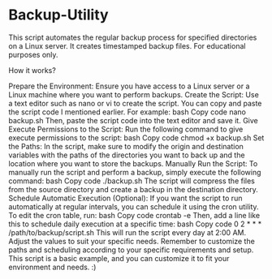 # Backup-Utility
This script  automates the regular backup process for specified directories on a Linux server. It creates timestamped backup files. For educational purposes only.





How it works?



Prepare the Environment:
Ensure you have access to a Linux server or a Linux machine where you want to perform backups.
Create the Script:
Use a text editor such as nano or vi to create the script. You can copy and paste the script code I mentioned earlier. For example:
bash
Copy code
nano backup.sh
Then, paste the script code into the text editor and save it.
Give Execute Permissions to the Script:
Run the following command to give execute permissions to the script:
bash
Copy code
chmod +x backup.sh
Set the Paths:
In the script, make sure to modify the origin and destination variables with the paths of the directories you want to back up and the location where you want to store the backups.
Manually Run the Script:
To manually run the script and perform a backup, simply execute the following command:
bash
Copy code
./backup.sh
The script will compress the files from the source directory and create a backup in the destination directory.
Schedule Automatic Execution (Optional):
If you want the script to run automatically at regular intervals, you can schedule it using the cron utility. To edit the cron table, run:
bash
Copy code
crontab -e
Then, add a line like this to schedule daily execution at a specific time:
bash
Copy code
0 2 * * * /path/to/backup/script.sh
This will run the script every day at 2:00 AM. Adjust the values to suit your specific needs.
Remember to customize the paths and scheduling according to your specific requirements and setup. This script is a basic example, and you can customize it to fit your environment and needs.
:)
